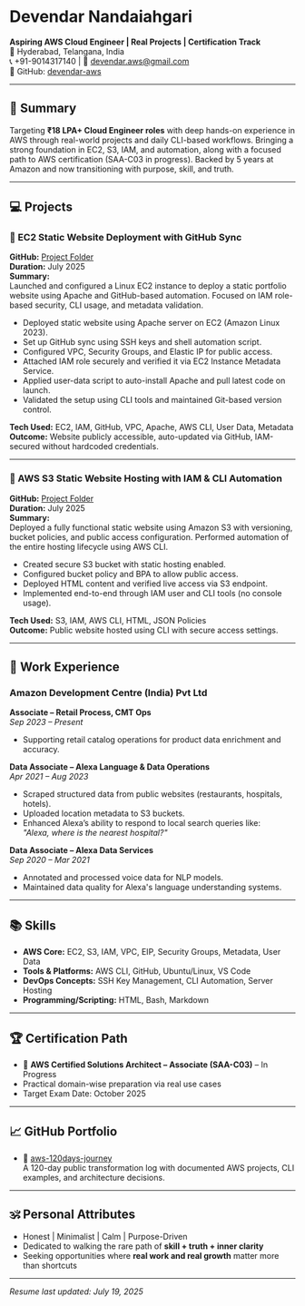 # Devendar Nandaiahgari  
**Aspiring AWS Cloud Engineer | Real Projects | Certification Track**  
📍 Hyderabad, Telangana, India  
📞 +91-9014317140 | 📧 devendar.aws@gmail.com  
🔗 GitHub: [devendar-aws](https://github.com/devendar-aws/aws-120days-journey)

---

## 🧭 Summary

Targeting **₹18 LPA+ Cloud Engineer roles** with deep hands-on experience in AWS through real-world projects and daily CLI-based workflows. Bringing a strong foundation in EC2, S3, IAM, and automation, along with a focused path to AWS certification (SAA-C03 in progress). Backed by 5 years at Amazon and now transitioning with purpose, skill, and truth.

---

## 💻 Projects

### 📁 EC2 Static Website Deployment with GitHub Sync  
**GitHub:** [Project Folder](https://github.com/devendar-aws/aws-120days-journey/tree/main/projects/project02-ec2-static-website)  
**Duration:** July 2025  
**Summary:**  
Launched and configured a Linux EC2 instance to deploy a static portfolio website using Apache and GitHub-based automation. Focused on IAM role-based security, CLI usage, and metadata validation.

- Deployed static website using Apache server on EC2 (Amazon Linux 2023).
- Set up GitHub sync using SSH keys and shell automation script.
- Configured VPC, Security Groups, and Elastic IP for public access.
- Attached IAM role securely and verified it via EC2 Instance Metadata Service.
- Applied user-data script to auto-install Apache and pull latest code on launch.
- Validated the setup using CLI tools and maintained Git-based version control.

**Tech Used:** EC2, IAM, GitHub, VPC, Apache, AWS CLI, User Data, Metadata  
**Outcome:** Website publicly accessible, auto-updated via GitHub, IAM-secured without hardcoded credentials.

---

### 📁 AWS S3 Static Website Hosting with IAM & CLI Automation  
**GitHub:** [Project Folder](https://github.com/devendar-aws/aws-120days-journey/tree/main/projects/project01-s3-static-website)  
**Duration:** July 2025  
**Summary:**  
Deployed a fully functional static website using Amazon S3 with versioning, bucket policies, and public access configuration. Performed automation of the entire hosting lifecycle using AWS CLI.

- Created secure S3 bucket with static hosting enabled.
- Configured bucket policy and BPA to allow public access.
- Deployed HTML content and verified live access via S3 endpoint.
- Implemented end-to-end through IAM user and CLI tools (no console usage).

**Tech Used:** S3, IAM, AWS CLI, HTML, JSON Policies  
**Outcome:** Public website hosted using CLI with secure access settings.

---

## 🏢 Work Experience

### Amazon Development Centre (India) Pvt Ltd  
**Associate – Retail Process, CMT Ops**  
*Sep 2023 – Present*  
- Supporting retail catalog operations for product data enrichment and accuracy.

**Data Associate – Alexa Language & Data Operations**  
*Apr 2021 – Aug 2023*  
- Scraped structured data from public websites (restaurants, hospitals, hotels).
- Uploaded location metadata to S3 buckets.
- Enhanced Alexa’s ability to respond to local search queries like:  
  _"Alexa, where is the nearest hospital?"_

**Data Associate – Alexa Data Services**  
*Sep 2020 – Mar 2021*  
- Annotated and processed voice data for NLP models.
- Maintained data quality for Alexa's language understanding systems.

---

## 📚 Skills

- **AWS Core:** EC2, S3, IAM, VPC, EIP, Security Groups, Metadata, User Data  
- **Tools & Platforms:** AWS CLI, GitHub, Ubuntu/Linux, VS Code  
- **DevOps Concepts:** SSH Key Management, CLI Automation, Server Hosting  
- **Programming/Scripting:** HTML, Bash, Markdown

---

## 🏆 Certification Path

- 🎯 **AWS Certified Solutions Architect – Associate (SAA-C03)** – In Progress  
- Practical domain-wise preparation via real use cases  
- Target Exam Date: October 2025

---

## 📈 GitHub Portfolio

- 🔗 [aws-120days-journey](https://github.com/devendar-aws/aws-120days-journey)  
  A 120-day public transformation log with documented AWS projects, CLI examples, and architecture decisions.

---

## 🕉️ Personal Attributes

- Honest | Minimalist | Calm | Purpose-Driven  
- Dedicated to walking the rare path of **skill + truth + inner clarity**  
- Seeking opportunities where **real work and real growth** matter more than shortcuts

---

*Resume last updated: July 19, 2025*
